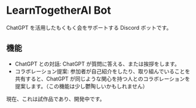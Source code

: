 # LearnTogetherAI Bot

ChatGPT を活用したもくもく会をサポートする Discord ボットです。

## 機能

- ChatGPT との対話: ChatGPT が質問に答える、または挨拶をします。
- コラボレーション提案: 参加者が自己紹介をしたり、取り組んでいることを共有すると、ChatGPT が同じような関心を持つ人とのコラボレーションを提案します。（この機能は少し鬱陶しいかもしれません）

現在、これは試作品であり、開発中です。
